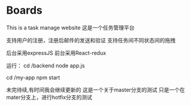 # Boards

This is a task manage website 
这是一个任务管理平台

支持用户的注册，注册后邮件的发送和验证
支持任务间不同状态间的拖拽

后台采用expressJS
前台采用React-redux

运行：
cd /backend
node app.js

cd /my-app
npm start

未完待续,有时间我会继续更新的
这是一个关于master分支的测试
只是一个在mater分支上，进行hotfix分支的测试
